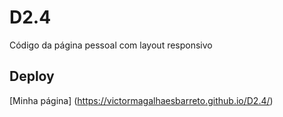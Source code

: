 # D2.4
Código da página pessoal com layout responsivo

## Deploy
[Minha página] (https://victormagalhaesbarreto.github.io/D2.4/)
